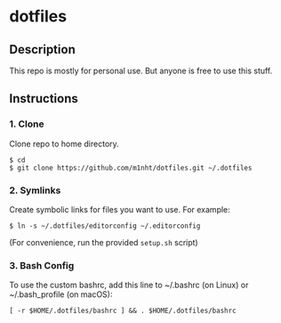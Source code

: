 # dotfiles

## Description
This repo is mostly for personal use. But anyone is free to use this stuff.

## Instructions
### 1. Clone
Clone repo to home directory.
```
$ cd
$ git clone https://github.com/m1nht/dotfiles.git ~/.dotfiles
```

### 2. Symlinks
Create symbolic links for files you want to use. For example:
```
$ ln -s ~/.dotfiles/editorconfig ~/.editorconfig
```
(For convenience, run the provided `setup.sh` script)

### 3. Bash Config
To use the custom bashrc, add this line to ~/.bashrc (on Linux) or
~/.bash_profile (on macOS):
```
[ -r $HOME/.dotfiles/bashrc ] && . $HOME/.dotfiles/bashrc
```
